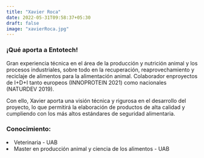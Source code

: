 ```yaml
---
title: "Xavier Roca"
date: 2022-05-31T09:58:37+05:30
draft: false
image: "xavierRoca.jpg"
---
```


<h3> ¡Qué aporta a Entotech!</h3>
Gran experiencia técnica en el área de la producción y nutrición animal y los procesos industriales, sobre todo en la recuperación, reaprovechamiento y reciclaje de alimentos para la alimentación animal. Colaborador enproyectos de I+D+I tanto europeos (INNOPROTEIN 2021) como nacionales (NATURDEV 2019).

Con ello, Xavier aporta una visión técnica y rigurosa en el desarrollo del proyecto, lo que permitirá la elaboración de productos de alta calidad y cumpliendo con los más altos estándares de seguridad alimentaria. 

<h3> Conocimiento:</h3>
<li>Veterinaria - UAB </li>
<li>Master en producción animal y ciencia de los alimentos - UAB</li>